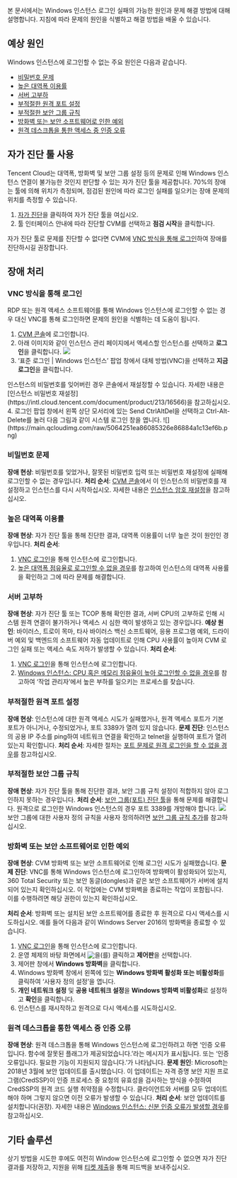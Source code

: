 

본 문서에서는 Windows 인스턴스 로그인 실패의 가능한 원인과 문제 해결 방법에 대해 설명합니다. 지침에 따라 문제의 원인을 식별하고 해결 방법을 배울 수 있습니다.

## 예상 원인
Windows 인스턴스에 로그인할 수 없는 주요 원인은 다음과 같습니다.
- [비밀번호 문제](#CryptographicProblem)
- [높은 대역폭 이용률](#BandwidthUtilization)
- [서버 고부하](#HighServerLoad)
- [부적절한 원격 포트 설정](#RemotePortConfiguration)
- [부적절한 보안 그룹 규칙](#SafetyGroupRule)
- [방화벽 또는 보안 소프트웨어로 인한 예외](#LoginSecuritySoftware)
- [원격 데스크톱을 통한 액세스 중 인증 오류](#AuthenticationError)

## 자가 진단 툴 사용

Tencent Cloud는 대역폭, 방화벽 및 보안 그룹 설정 등의 문제로 인해 Windows 인스턴스 연결이 불가능한 것인지 판단할 수 있는 자가 진단 툴을 제공합니다. 70%의 장애는 툴에 의해 위치가 측정되며, 점검된 원인에 따라 로그인 실패를 일으키는 장애 문제의 위치를 측정할 수 있습니다.
1. [자가 진단](https://console.cloud.tencent.com/workorder/check)을 클릭하여 자가 진단 툴을 여십시오.
2. 툴 인터페이스 안내에 따라 진단할 CVM를 선택하고 **점검 시작**을 클릭합니다.

자가 진단 툴로 문제를 진단할 수 없다면 CVM에 [VNC 방식을 통해 로그인](#VNC)하여 장애를 진단하시길 권장합니다.


## 장애 처리[](id:TroubleshootingIdeas)


### VNC 방식을 통해 로그인[](id:VNC)

RDP 또는 원격 액세스 소프트웨어를 통해 Windows 인스턴스에 로그인할 수 없는 경우 대신 VNC를 통해 로그인하면 문제의 원인을 식별하는 데 도움이 됩니다.
1. [CVM 콘솔](https://console.cloud.tencent.com/cvm/index)에 로그인합니다.
2. 아래 이미지와 같이 인스턴스 관리 페이지에서 액세스할 인스턴스를 선택하고 **로그인**을 클릭합니다.
![](https://main.qcloudimg.com/raw/d9ccf04da21f4ac86d624742c87d5628.png)
3. ‘표준 로그인 | Windows 인스턴스’ 팝업 창에서 대체 방법(VNC)을 선택하고 **지금 로그인**을 클릭합니다.
<dx-alert infotype="explain" title="">
인스턴스의 비밀번호를 잊어버린 경우 콘솔에서 재설정할 수 있습니다. 자세한 내용은 [인스턴스 비밀번호 재설정](https://intl.cloud.tencent.com/document/product/213/16566)을 참고하십시오.
</dx-alert>
4. 로그인 팝업 창에서 왼쪽 상단 모서리에 있는 Send CtrlAltDel을 선택하고 Ctrl-Alt-Delete를 눌러 다음 그림과 같이 시스템 로그인 창을 엽니다.
![](https://main.qcloudimg.com/raw/5064251ea86085326e86884a1c13ef6b.png)



### 비밀번호 문제[](id:CryptographicProblem)

**장애 현상**: 비밀번호를 잊었거나, 잘못된 비밀번호 입력 또는 비밀번호 재설정에 실패해 로그인할 수 없는 경우입니다.
**처리 순서**: [CVM 콘솔](https://console.cloud.tencent.com/cvm/index)에서 이 인스턴스의 비밀번호를 재설정하고 인스턴스를 다시 시작하십시오. 자세한 내용은 [인스턴스 암호 재설정](https://intl.cloud.tencent.com/document/product/213/16566)을 참고하십시오.



### 높은 대역폭 이용률[](id:BandwidthUtilization)

**장애 현상**: 자가 진단 툴을 통해 진단한 결과, 대역폭 이용률이 너무 높은 것이 원인인 경우입니다.
**처리 순서**:
1. [VNC 로그인](#VNC)을 통해 인스턴스에 로그인합니다.
2. [높은 대역폭 점유율로 로그인할 수 없을 경우](https://intl.cloud.tencent.com/document/product/213/32542)를 참고하여 인스턴스의 대역폭 사용률을 확인하고 그에 따라 문제를 해결합니다.


### 서버 고부하[](id:HighServerLoad)

**장애 현상**: 자가 진단 툴 또는 TCOP 통해 확인한 결과, 서버 CPU의 고부하로 인해 시스템 원격 연결이 불가하거나 액세스 시 심한 랙이 발생하고 있는 경우입니다.
**예상 원인**: 바이러스, 트로이 목마, 타사 바이러스 백신 소프트웨어, 응용 프로그램 예외, 드라이버 예외 및 백엔드의 소프트웨어 자동 업데이트로 인해 CPU 사용률이 높아져 CVM 로그인 실패 또는 액세스 속도 저하가 발생할 수 있습니다.
**처리 순서**:
1. [VNC 로그인](#VNC)을 통해 인스턴스에 로그인합니다.
2. [Windows 인스턴스: CPU 혹은 메모리 점유율이 높아 로그인할 수 없을 경우](https://intl.cloud.tencent.com/document/product/213/32405)를 참고하여 ‘작업 관리자’에서 높은 부하를 일으키는 프로세스를 찾습니다.


### 부적절한 원격 포트 설정[](id:RemotePortConfiguration)

**장애 현상**: 인스턴스에 대한 원격 액세스 시도가 실패했거나, 원격 액세스 포트가 기본 포트가 아니거나, 수정되었거나, 포트 3389가 열려 있지 않습니다.
**문제 진단**: 인스턴스의 공용 IP 주소를 ping하여 네트워크 연결을 확인하고 telnet을 실행하여 포트가 열려 있는지 확인합니다.
**처리 순서**: 자세한 절차는 [포트 문제로 원격 로그인을 할 수 없을 경우](https://intl.cloud.tencent.com/document/product/213/32540)를 참고하십시오.


### 부적절한 보안 그룹 규칙[](id:SafetyGroupRule)

**장애 현상**: 자가 진단 툴을 통해 진단한 결과, 보안 그룹 규칙 설정이 적합하지 않아 로그인하지 못하는 경우입니다.
**처리 순서**: [보안 그룹(포트) 진단 툴](https://console.cloud.tencent.com/vpc/helper)을 통해 문제를 해결합니다.
<dx-alert infotype="notice" title="">
원격으로 로그인한 Windows 인스턴스의 경우 포트 3389를 개방해야 합니다.
</dx-alert>
<img src="https://main.qcloudimg.com/raw/bd91ec53dfd0df6bd1127a7f4f9db35c.png"/><br>
보안 그룹에 대한 사용자 정의 규칙을 사용자 정의하려면 <a href="https://intl.cloud.tencent.com/document/product/213/34272">보안 그룹 규칙 추가</a>를 참고하십시오.



### 방화벽 또는 보안 소프트웨어로 인한 예외[](id:LoginSecuritySoftware)

**장애 현상**: CVM 방화벽 또는 보안 소프트웨어로 인해 로그인 시도가 실패했습니다.
**문제 진단**: VNC를 통해 Windows 인스턴스에 로그인하여 방화벽이 활성화되어 있는지, 360 Total Security 또는 보안 동글(dongles)과 같은 보안 소프트웨어가 서버에 설치되어 있는지 확인하십시오.
<dx-alert infotype="notice" title="">
이 작업에는 CVM 방화벽을 종료하는 작업이 포함됩니다. 이를 수행하려면 해당 권한이 있는지 확인하십시오.
</dx-alert>

**처리 순서**: 방화벽 또는 설치된 보안 소프트웨어를 종료한 후 원격으로 다시 액세스를 시도하십시오. 예를 들어 다음과 같이 Windows Server 2016의 방화벽을 종료할 수 있습니다.
1. [VNC 로그인](#VNC)을 통해 인스턴스에 로그인합니다.
2. 운영 체제의 바탕 화면에서 <img src="https://main.qcloudimg.com/raw/6e36af2ceb4604b81de13cb42f30e859.png" style="margin:-3px 0px;">을(를) 클릭하고 **제어판**을 선택합니다.
3. 제어판 창에서 **Windows 방화벽**을 클릭합니다.
4. Windows 방화벽 창에서 왼쪽에 있는 **Windows 방화벽 활성화 또는 비활성화**를 클릭하여 ‘사용자 정의 설정’을 엽니다.
5. **개인 네트워크 설정** 및 **공용 네트워크 설정**을 **Windows 방화벽 비활성화**로 설정하고 **확인**을 클릭합니다.
6. 인스턴스를 재시작하고 원격으로 다시 액세스를 시도하십시오.


### 원격 데스크톱을 통한 액세스 중 인증 오류[](id:AuthenticationError)

**장애 현상**: 원격 데스크톱을 통해 Windows 인스턴스에 로그인하려고 하면 ‘인증 오류입니다. 함수에 잘못된 플래그가 제공되었습니다.’라는 메시지가 표시됩니다. 또는 ‘인증 오류입니다. 필요한 기능이 지원되지 않습니다.’가 나타납니다.
**문제 원인**: Microsoft는 2018년 3월에 보안 업데이트를 출시했습니다. 이 업데이트는 자격 증명 보안 지원 프로그램(CredSSP)이 인증 프로세스 중 요청의 유효성을 검사하는 방식을 수정하여 CredSSP의 원격 코드 실행 취약점을 수정합니다. 클라이언트와 서버를 모두 업데이트해야 하며 그렇지 않으면 이전 오류가 발생할 수 있습니다.
**처리 순서**: 보안 업데이트를 설치합니다(권장). 자세한 내용은 [Windows 인스턴스: 신분 인증 오류가 발생할 경우](https://intl.cloud.tencent.com/document/product/213/32421)를 참고하십시오.

## 기타 솔루션
상기 방법을 시도한 후에도 여전히 Window 인스턴스에 로그인할 수 없으면 자가 진단 결과를 저장하고, 지원을 위해 [티켓 제출](https://console.intl.cloud.tencent.com/workorder/category)을 통해 피드백을 보내주십시오.
